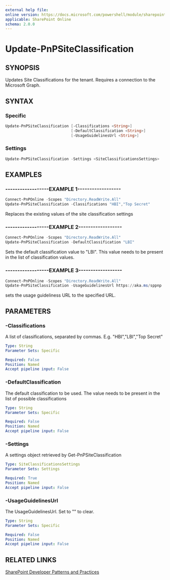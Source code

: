 ```yaml
---
external help file:
online version: https://docs.microsoft.com/powershell/module/sharepoint-pnp/update-pnpsiteclassification
applicable: SharePoint Online
schema: 2.0.0
---
```

# Update-PnPSiteClassification

## SYNOPSIS
Updates Site Classifications for the tenant. Requires a connection to the Microsoft Graph.

## SYNTAX

### Specific
```powershell
Update-PnPSiteClassification [-Classifications <String>]
                             [-DefaultClassification <String>]
                             [-UsageGuidelinesUrl <String>]
```

### Settings
```powershell
Update-PnPSiteClassification -Settings <SiteClassificationsSettings>
```

## EXAMPLES

### ------------------EXAMPLE 1------------------
```powershell
Connect-PnPOnline -Scopes "Directory.ReadWrite.All"
Update-PnPSiteClassification -Classifications "HBI","Top Secret"
```

Replaces the existing values of the site classification settings

### ------------------EXAMPLE 2------------------
```powershell
Connect-PnPOnline -Scopes "Directory.ReadWrite.All"
Update-PnPSiteClassification -DefaultClassification "LBI"
```

Sets the default classification value to "LBI". This value needs to be present in the list of classification values.

### ------------------EXAMPLE 3------------------
```powershell
Connect-PnPOnline -Scopes "Directory.ReadWrite.All"
Update-PnPSiteClassification -UsageGuidelinesUrl https://aka.ms/sppnp
```

sets the usage guideliness URL to the specified URL.

## PARAMETERS

### -Classifications
A list of classifications, separated by commas. E.g. "HBI","LBI","Top Secret"

```yaml
Type: String
Parameter Sets: Specific

Required: False
Position: Named
Accept pipeline input: False
```

### -DefaultClassification
The default classification to be used. The value needs to be present in the list of possible classifications

```yaml
Type: String
Parameter Sets: Specific

Required: False
Position: Named
Accept pipeline input: False
```

### -Settings
A settings object retrieved by Get-PnPSiteClassification

```yaml
Type: SiteClassificationsSettings
Parameter Sets: Settings

Required: True
Position: Named
Accept pipeline input: False
```

### -UsageGuidelinesUrl
The UsageGuidelinesUrl. Set to "" to clear.

```yaml
Type: String
Parameter Sets: Specific

Required: False
Position: Named
Accept pipeline input: False
```

## RELATED LINKS

[SharePoint Developer Patterns and Practices](https://aka.ms/sppnp)
